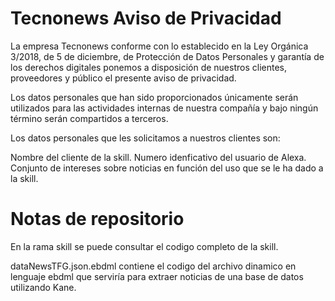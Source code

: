 # Tecnonews Aviso de Privacidad
 
La empresa Tecnonews conforme con lo establecido en la Ley Orgánica 3/2018, de 5 de diciembre, de Protección de Datos Personales y garantía de los derechos digitales ponemos a disposición de nuestros clientes, proveedores y público el presente aviso de privacidad.

Los datos personales que han sido proporcionados únicamente serán utilizados para las actividades internas de nuestra compañía y bajo ningún término serán compartidos a terceros.

Los datos personales que les solicitamos a nuestros clientes son:

Nombre del cliente de la skill.
Numero idenficativo del usuario de Alexa.
Conjunto de intereses sobre noticias en función del uso que se le ha dado a la skill.

# Notas de repositorio

En la rama skill se puede consultar el codigo completo de la skill.

dataNewsTFG.json.ebdml contiene el codigo del archivo dinamico en lenguaje ebdml que serviría para extraer noticias de una base de datos utilizando Kane.